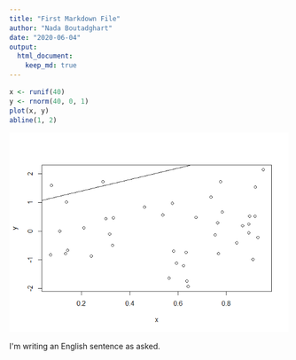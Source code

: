 ```yaml
---
title: "First Markdown File"
author: "Nada Boutadghart"
date: "2020-06-04"
output: 
  html_document:
    keep_md: true
---
```


```r
x <- runif(40)
y <- rnorm(40, 0, 1)
plot(x, y)
abline(1, 2)
```

![](FirstMarkdownFile_files/figure-html/unnamed-chunk-1-1.png)<!-- -->

I'm writing an English sentence as asked.


